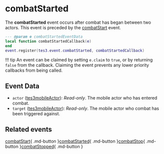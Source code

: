 # combatStarted
<div class="search_terms" style="display: none">combatstarted</div>

<!---
	This file is autogenerated. Do not edit this file manually. Your changes will be ignored.
	More information: https://github.com/MWSE/MWSE/tree/master/docs
-->

The **combatStarted** event occurs after combat has began between two actors. This event is preceded by the [combatStart](https://mwse.github.io/MWSE/events/combatStart) event.

```lua
--- @param e combatStartedEventData
local function combatStartedCallback(e)
end
event.register(tes3.event.combatStarted, combatStartedCallback)
```

!!! tip
	An event can be claimed by setting `e.claim` to `true`, or by returning `false` from the callback. Claiming the event prevents any lower priority callbacks from being called.

## Event Data

* `actor` ([tes3mobileActor](../types/tes3mobileActor.md)): *Read-only*. The mobile actor who has entered combat.
* `target` ([tes3mobileActor](../types/tes3mobileActor.md)): *Read-only*. The mobile actor who combat has been triggered against.


## Related events

[combatStart](./combatStart.md){ .md-button }[combatStarted](./combatStarted.md){ .md-button }[combatStop](./combatStop.md){ .md-button }[combatStopped](./combatStopped.md){ .md-button }

